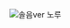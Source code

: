 ![솔음ver 노루](https://github.com/user-attachments/assets/81d8099f-c9fc-4569-ba18-d0466eeb7605) <!-- 2024/11 -->
